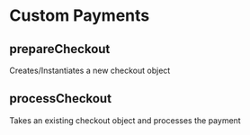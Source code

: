 # Custom Payments

## prepareCheckout

Creates/Instantiates a new checkout object

## processCheckout

Takes an existing checkout object and processes the payment